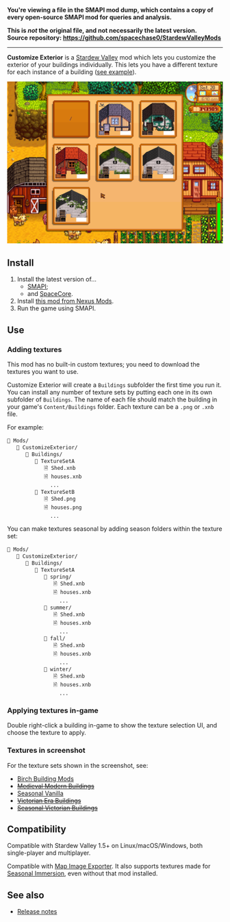 **You're viewing a file in the SMAPI mod dump, which contains a copy of every open-source SMAPI mod
for queries and analysis.**

**This is _not_ the original file, and not necessarily the latest version.**  
**Source repository: https://github.com/spacechase0/StardewValleyMods**

----

**Customize Exterior** is a [Stardew Valley](http://stardewvalley.net/) mod which lets you
customize the exterior of your buildings individually. This lets you have a different texture for
each instance of a building ([see example](screenshot-buildings.png)).

![](screenshot-menu.png)

## Install
1. Install the latest version of...
   * [SMAPI](https://smapi.io);
   * and [SpaceCore](https://www.nexusmods.com/stardewvalley/mods/1348).
2. Install [this mod from Nexus Mods](http://www.nexusmods.com/stardewvalley/mods/1099).
3. Run the game using SMAPI.

## Use
### Adding textures
This mod has no built-in custom textures; you need to download the textures you want to use.

Customize Exterior will create a `Buildings` subfolder the first time you run it. You can install
any number of texture sets by putting each one in its own subfolder of `Buildings`. The name of
each file should match the building in your game's `Content/Buildings` folder. Each texture can be
a `.png` or `.xnb` file.

For example:

```
📁 Mods/
   📁 CustomizeExterior/
      📁 Buildings/
         📁 TextureSetA
            🗎 Shed.xnb
            🗎 houses.xnb
              ...
         📁 TextureSetB
            🗎 Shed.png
            🗎 houses.png
              ...
```

You can make textures seasonal by adding season folders within the texture set:

```
📁 Mods/
   📁 CustomizeExterior/
      📁 Buildings/
         📁 TextureSetA
            📁 spring/
               🗎 Shed.xnb
               🗎 houses.xnb
                 ...
            📁 summer/
               🗎 Shed.xnb
               🗎 houses.xnb
                 ...
            📁 fall/
               🗎 Shed.xnb
               🗎 houses.xnb
                 ...
            📁 winter/
               🗎 Shed.xnb
               🗎 houses.xnb
                 ...
```

### Applying textures in-game
Double right-click a building in-game to show the texture selection UI, and choose the texture to
apply.

### Textures in screenshot
For the texture sets shown in the screenshot, see:
* [Birch Building Mods](https://www.nexusmods.com/stardewvalley/mods/583)
* ~~[Medieval Modern Buildings](https://www.nexusmods.com/stardewvalley/mods/419)~~
* [Seasonal Vanilla](https://www.nexusmods.com/stardewvalley/mods/928)
* ~~[Victorian Era Buildings](https://www.nexusmods.com/stardewvalley/mods/682)~~
* ~~[Seasonal Victorian Buildings](https://www.nexusmods.com/stardewvalley/mods/891)~~

## Compatibility
Compatible with Stardew Valley 1.5+ on Linux/macOS/Windows, both single-player and multiplayer.

Compatible with [Map Image Exporter](https://www.nexusmods.com/stardewvalley/mods/1073). It also
supports textures made for [Seasonal Immersion](https://www.nexusmods.com/stardewvalley/mods/2273),
even without that mod installed.

## See also
* [Release notes](release-notes.md)
